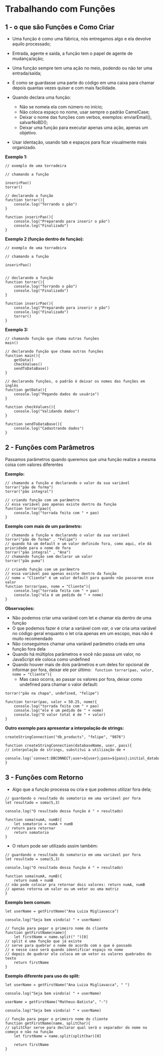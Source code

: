 # Trabalhando com Funções

## 1 - o que são Funções e Como Criar

- Uma função é como uma fábrica, nós entregamos algo e ela devolve aquilo processado;
- Entrada, agente e saída, a função tem o papel de agente de mudança/ação;
- Uma função sempre tem uma ação no meio, podendo ou não ter uma entrada/saída;
- É como se guardasse uma parte do código em uma caixa para chamar depois quantas vezes quiser e com mais facilidade.
- Quando declara uma função: 
    - Não se nomeia ela com número no início;
    - Não coloca espaço no nome, usar sempre o padrão CamelCase;
    - Deixar o nome das funções com verbos, exemplos: enviarEmail(), salvarNoBD();
    - Deixar uma função para executar apenas uma ação, apenas um objetivo.

- Usar identação, usando tab e espaços para ficar visualmente mais organizado.

**Exemplo 1:**
```
// exemplo de uma torradeira

// chamando a função

inserirPao()
torrar()

// declarando a função
function torrar(){
    console.log("Torrando o pão")
}

function inserirPao(){
    console.log("Preparando para inserir o pão")
    console.log("Finalizado")
}
```
**Exemplo 2 (função dentro de função):**

```
// exemplo de uma torradeira

// chamando a função

inserirPao()


// declarando a função
function torrar(){
    console.log("Torrando o pão")
    console.log("Finalizado")
}

function inserirPao(){
    console.log("Preparando para inserir o pão")
    console.log("Finalizado")
    torrar()
}
```
**Exemplo 3:**
```
// chamando função que chama outras funções
main()

// declarando função que chama outras funções
function main(){
    getData()
    checkValues()
    sendToDataBase()
}

// declarando funções, o padrão é deixar os nomes das funções em inglês
function getData(){
    console.log("Pegando dados do usuário")
}

function checkValues(){
    console.log("Validando dados")
}

function sendToDataBase(){
    console.log("Cadastrando dados")
}
```

## 2 - Funções com Parâmetros

Passamos parâmetros quando queremos que uma função realize a mesma coisa com valores diferentes

**Exemplo:**
```
// chamando a função e declarando o valor da sua variável
torrar("pão de forma")
torrar("pão integral")

// criando função com um parâmetro
// essa variável pao apenas existe dentro da função
function torrar(pao){
	console.log("torrada feita com " + pao)
}
```


**Exemplo com mais de um parâmetro:** 
```
// chamando a função e declarando o valor da sua variável
torrar("pão de forma" , "Felipe")
// quando há um default e um valor definido fora, como aqui, ele dá prioridade para o nome de fora
torrar("pão integral" , "Ana")
// chamando função sem declarar um valor
torrar("pão puma")

// criando função com um parâmetro
// essa variável pao apenas existe dentro da função
// nome = "Cliente" é um valor default para quando não passarem esse valor
function torrar(pao, nome = "Cliente"){
	console.log("torrada feita com " + pao)
	console.log("ela é um pedido de " + nome)
}
```

**Observações:**
- Não podemos criar uma variável com let e chamar ela dentro de uma função
- O que podemos fazer é criar a variável com *var*, o var cria uma variável no código geral enquanto o let cria apenas em um escopo, mas não é muito recomendado
- Não conseguimos chamar uma variável parâmetro criada em uma função fora dela
- Quando há múltiplos parâmetros e você não passa um valor, no JavaScript ele coloca como undefined
- Quando houver mais de dois parâmetros e um deles for opcional de informar por fora, deixar ele por último: ``` function torrar(pao, valor, nome = "Cliente"){```
	- Mas caso ocorra, ao passar os valores por fora, deixar como undefined para chamar o valor default:
```
torrar("pão na chapa", undefined, "felipe")

function torrar(pao, valor = 50.25, nome){
	console.log("torrada feita com " + pao)
	console.log("ele é um pedido de " + nome)
	console.log("O valor total é de " + valor)
}
```

**Outro exemplo para apresentar a interpolação de strings:**
```
createStringConnection("db_products", "felipe", "9876")

function createStringConnection(databaseName, user, pass){
// interpolação de strings, substitui a utilização de + 
	console.log(`connect:DBCONNECT;user=${user};pass=${pass};initial_database=${databaseName}`)
}

```

## 3 - Funções com Retorno

- Algo que a função processa ou cria e que podemos utilizar fora dela;


```
// guardando o resultado do somatorio em uma variável por fora
let resultado = soma(5,3)

console.log("O resultado dessa função é " + resultado)

function soma(numA, numB){
	let somatorio = numA + numB
// return para retornar 
	return somatorio
}
```

- O return pode ser utilizado assim também: 

```
// guardando o resultado do somatorio em uma variável por fora
let resultado = soma(5,3)

console.log("O resultado dessa função é " + resultado)

function soma(numA, numB){
	return numA + numB
// não pode colocar pra retornar dois valores: return numA, numB
// apenas retorna um valor ou um vetor ou uma matriz
}
```

**Exemplo bem comum:**

```
let userName = getFirstName("Ana Luiza Migliavacca")

console.log("Seja bem vindo(a) " + userName)

// função para pegar o primeiro nome do cliente
function getFirstName(name){
	let firstName = name.split(" ")[0]
// split é uma função que já existe 
// serve para quebrar o nome de acordo com o que é passado
// e nesse caso será quando identificar espaço no nome
// depois de quebrar ele coloca em um vetor os valores quebrados do texto
	return firstName
}
```

**Exemplo diferente para uso do split:**

```
let userName = getFirstName("Ana Luiza Migliavacca", " ")

console.log("Seja bem vindo(a) " + userName)

userName = getFirstName("Matheus-Batista", "-")

console.log("Seja bem vindo(a) " + userName)

// função para pegar o primeiro nome do cliente
function getFirstName(name, splitChar){
// splitChar serve para declarar qual será o separador do nome no começo e não na função
	let firstName = name.split(splitChar)[0]

	return firstName
}
```




